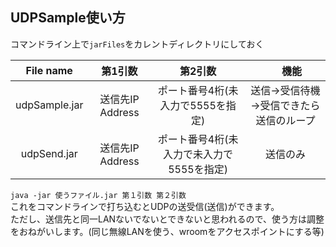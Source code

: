 ## UDPSample使い方

コマンドライン上で`jarFiles`をカレントディレクトリにしておく<br>

| File name     |     第1引数     |   第2引数  |　            機能               |
| :-----------: | :------------: |:---------:| :----------------------------: |
| udpSample.jar | 送信先IP Address|ポート番号4桁(未入力で5555を指定) | 送信→受信待機→受信できたら送信のループ|
| udpSend.jar   | 送信先IP Address|ポート番号4桁(未入力で未入力で5555を指定) | 送信のみ                        |

`java -jar 使うファイル.jar 第１引数 第２引数`<br>
これをコマンドラインで打ち込むとUDPの送受信(送信)ができます。<br>
ただし、送信先と同一LANないでないとできないと思われるので、使う方は調整をおねがいします。(同じ無線LANを使う、wroomをアクセスポイントにする等)
